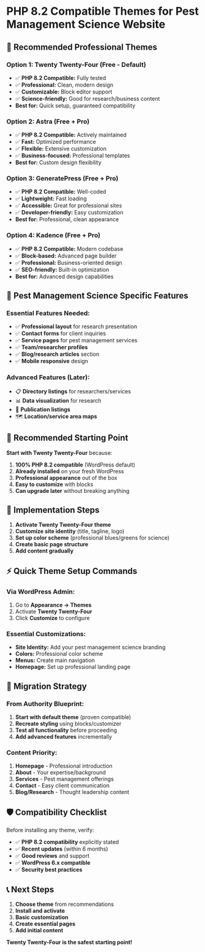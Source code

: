 # PHP 8.2 Compatible Themes for Pest Management Science Website

## 🎨 **Recommended Professional Themes**

### **Option 1: Twenty Twenty-Four (Free - Default)**

- ✅ **PHP 8.2 Compatible:** Fully tested
- ✅ **Professional:** Clean, modern design
- ✅ **Customizable:** Block editor support
- ✅ **Science-friendly:** Good for research/business content
- **Best for:** Quick setup, guaranteed compatibility

### **Option 2: Astra (Free + Pro)**

- ✅ **PHP 8.2 Compatible:** Actively maintained
- ✅ **Fast:** Optimized performance
- ✅ **Flexible:** Extensive customization
- ✅ **Business-focused:** Professional templates
- **Best for:** Custom design flexibility

### **Option 3: GeneratePress (Free + Pro)**

- ✅ **PHP 8.2 Compatible:** Well-coded
- ✅ **Lightweight:** Fast loading
- ✅ **Accessible:** Great for professional sites
- ✅ **Developer-friendly:** Easy customization
- **Best for:** Professional, clean appearance

### **Option 4: Kadence (Free + Pro)**

- ✅ **PHP 8.2 Compatible:** Modern codebase
- ✅ **Block-based:** Advanced page builder
- ✅ **Professional:** Business-oriented design
- ✅ **SEO-friendly:** Built-in optimization
- **Best for:** Advanced design capabilities

## 🔬 **Pest Management Science Specific Features**

### **Essential Features Needed:**

- ✅ **Professional layout** for research presentation
- ✅ **Contact forms** for client inquiries
- ✅ **Service pages** for pest management services
- ✅ **Team/researcher profiles**
- ✅ **Blog/research articles** section
- ✅ **Mobile responsive** design

### **Advanced Features (Later):**

- 📋 **Directory listings** for researchers/services
- 📊 **Data visualization** for research
- 📝 **Publication listings**
- 🗺️ **Location/service area maps**

## 🎯 **Recommended Starting Point**

**Start with Twenty Twenty-Four** because:

1. **100% PHP 8.2 compatible** (WordPress default)
2. **Already installed** on your fresh WordPress
3. **Professional appearance** out of the box
4. **Easy to customize** with blocks
5. **Can upgrade later** without breaking anything

## 📝 **Implementation Steps**

1. **Activate Twenty Twenty-Four theme**
2. **Customize site identity** (title, tagline, logo)
3. **Set up color scheme** (professional blues/greens for science)
4. **Create basic page structure**
5. **Add content gradually**

## ⚡ **Quick Theme Setup Commands**

### **Via WordPress Admin:**

1. Go to **Appearance → Themes**
2. Activate **Twenty Twenty-Four**
3. Click **Customize** to configure

### **Essential Customizations:**

- **Site Identity:** Add your pest management science branding
- **Colors:** Professional color scheme
- **Menus:** Create main navigation
- **Homepage:** Set up professional landing page

## 🔄 **Migration Strategy**

### **From Authority Blueprint:**

1. **Start with default theme** (proven compatible)
2. **Recreate styling** using blocks/customizer
3. **Test all functionality** before proceeding
4. **Add advanced features** incrementally

### **Content Priority:**

1. **Homepage** - Professional introduction
2. **About** - Your expertise/background
3. **Services** - Pest management offerings
4. **Contact** - Easy client communication
5. **Blog/Research** - Thought leadership content

## 🛡️ **Compatibility Checklist**

Before installing any theme, verify:

- ✅ **PHP 8.2 compatibility** explicitly stated
- ✅ **Recent updates** (within 6 months)
- ✅ **Good reviews** and support
- ✅ **WordPress 6.x compatible**
- ✅ **Security best practices**

## 📞 **Next Steps**

1. **Choose theme** from recommendations
2. **Install and activate**
3. **Basic customization**
4. **Create essential pages**
5. **Add initial content**

**Twenty Twenty-Four is the safest starting point!**
